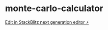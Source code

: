 # monte-carlo-calculator

[Edit in StackBlitz next generation editor ⚡️](https://stackblitz.com/~/github.com/hightowerr/monte-carlo-calculator)